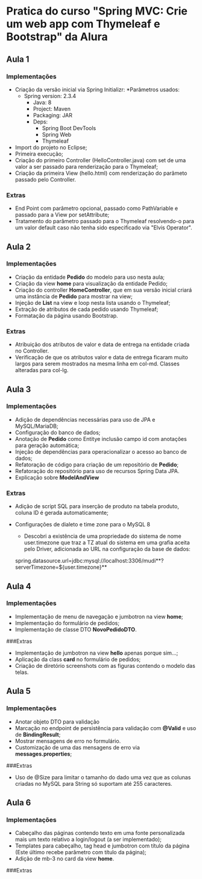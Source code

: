 # Pratica do curso "Spring MVC: Crie um web app com Thymeleaf e Bootstrap" da Alura

## Aula 1
### Implementações
* Criação da versão inicial via Spring Initializr:
   *Parâmetros usados:
   * Spring version: 2.3.4
	  * Java: 8
	  * Project: Maven
	  * Packaging: JAR
      * Deps: 
         * Spring Boot DevTools
         * Spring Web
         * Thymeleaf
* Import do projeto no Eclipse;
* Primeira execução;
* Criação do primeiro Controller (HelloController.java) com set de uma valor a ser passado para renderização para o Thymeleaf;
* Criação da primeira View (hello.html) com renderização do parâmeto passado pelo Controller.

### Extras
   * End Point com parâmetro opcional, passado como PathVariable e passado para a View por setAttribute;
   * Tratamento do parâmetro passado para o Thymeleaf resolvendo-o para um valor default caso não tenha sido especificado via "Elvis Operator".

## Aula 2
### Implementações
* Criação da entidade **Pedido** do modelo para uso nesta aula;
* Criação da view **home** para visualização da entidade Pedido;
* Criação do controller **HomeController**, que em sua versão inicial criará uma instância de **Pedido** para mostrar na view;
* Injeção de **List<Pedido>** na view e loop nesta lista usando o Thymeleaf;
* Extração de atributos de cada pedido usando Thymeleaf;
* Formatação da página usando Bootstrap.
 
### Extras
* Atribuição dos atributos de valor e data de entrega na entidade criada no Controller.
* Verificação de que os atributos valor e data de entrega ficaram muito largos para serem mostrados na mesma linha em col-md. Classes alteradas para col-lg.
 
## Aula 3
### Implementações
* Adição de dependências necessárias para uso de JPA e MySQL/MariaDB;
* Configuração do banco de dados;
* Anotação de **Pedido** como Entitye inclusão campo id com anotações para geração automática;
* Injeção de dependências para operacionalizar o acesso ao banco de dados;
* Refatoração de código para criação de um repositório de **Pedido**;
* Refatoração do repositório para uso de recursos Spring Data JPA. 
* Explicação sobre **ModelAndView**

### Extras
* Adição de script SQL para inserção de produto na tabela produto, coluna ID é gerada automaticamente;
* Configurações de dialeto e time zone para o MySQL 8
   * Descobri a existência de uma propriedade do sistema de nome user.timezone que traz a TZ atual do sistema em uma grafia aceita pelo Driver, adicionada ao URL na configuração da base de dados:
   
   spring.datasource.url=jdbc:mysql://localhost:3306/mudi**?serverTimezone=${user.timezone}**
   
 
## Aula 4
### Implementações
* Implementação de menu de navegação e jumbotron na view **home**;
* Implementação do formulário de pedidos;
* Implementação de classe DTO **NovoPedidoDTO**.

###Extras
* Implementação de jumbotron na view **hello** apenas porque sim...;
* Aplicação da class **card** no formulário de pedidos;
* Criação de diretório screenshots com as figuras contendo o modelo das telas.

## Aula 5
### Implementações
* Anotar objeto DTO para validação
* Marcação no endpoint de persistência para validação com **@Valid** e uso de **BindingResult**;
* Mostrar mensagens de erro no formulário.
* Customização de uma das mensagens de erro via **messages.properties**;

###Extras
* Uso de @Size para limitar o tamanho do dado uma vez que as colunas criadas no MySQL para String só suportam até 255 caracteres. 

## Aula 6
### Implementações
* Cabeçalho das páginas contendo texto em uma fonte personalizada mais um texto relativo a login/logout (a ser implementado);
* Templates para cabeçalho, tag head e jumbotron com título da página (Este último recebe parâmetro com título da página);
* Adição de mb-3 no card da view **home**.

###Extras
